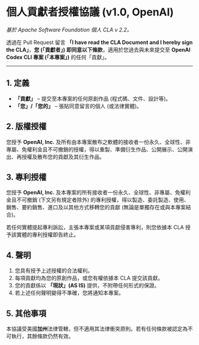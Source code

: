 # 個人貢獻者授權協議 (v1.0, OpenAI)

_基於 Apache Software Foundation 個人 CLA v 2.2。_

透過在 Pull Request 留言 **「I have read the CLA Document and I hereby sign the CLA」**，**您 (「貢獻者」) 即同意以下條款**，適用於您過去與未來提交至 **OpenAI Codex CLI 專案 (「本專案」)** 的任何「貢獻」。

---

## 1. 定義
- **「貢獻」** – 提交至本專案的任何原創作品 (程式碼、文件、設計等)。
- **「您」/「您的」** – 張貼同意留言的個人 (或法律實體)。

## 2. 版權授權
您授予 **OpenAI, Inc.** 及所有由本專案散布之軟體的接收者一份永久、全球性、非專屬、免權利金且不可撤銷的授權，得以重製、準備衍生作品、公開展示、公開演出、再授權及散布您的貢獻及其衍生作品。

## 3. 專利授權
您授予 **OpenAI, Inc.** 及本專案的所有接收者一份永久、全球性、非專屬、免權利金且不可撤銷 (下文另有規定者除外) 的專利授權，得以製造、委託製造、使用、銷售、要約銷售、進口及以其他方式移轉您的貢獻 (無論是單獨存在或與本專案結合)。

若任何實體提起專利訴訟，主張本專案或某項貢獻侵害專利，則您依據本 CLA 授予該實體的專利授權即告終止。

## 4. 聲明
1. 您具有授予上述授權的合法權利。
2. 每項貢獻均為您的原創作品，或您有權依據本 CLA 提交該貢獻。
3. 您的貢獻係以 **「現狀」(AS IS)** 提供，不附帶任何形式的保證。
4. 若上述任何聲明變得不準確，您將通知本專案。

## 5. 其他事項
本協議受美國**加州**法律管轄，但不適用其法律衝突原則。若有任何條款被認定為不可執行，其餘條款仍然有效。
